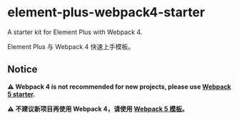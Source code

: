 # element-plus-webpack4-starter

A starter kit for Element Plus with Webpack 4.

Element Plus 与 Webpack 4 快速上手模板。

## Notice

**⚠️ Webpack 4 is not recommended for new projects, please use [Webpack 5 starter](https://github.com/element-plus/element-plus-webpack4-starter).**

**⚠️ 不建议新项目再使用 Webpack 4，请使用 [Webpack 5 模板](https://github.com/element-plus/element-plus-webpack5-starter)。**
